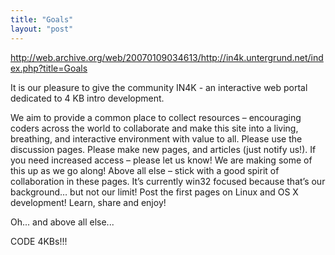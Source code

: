 ```yaml
---
title: "Goals"
layout: "post"
---
```


http://web.archive.org/web/20070109034613/http://in4k.untergrund.net/index.php?title=Goals

It is our pleasure to give the community IN4K - an interactive web portal dedicated to 4 KB intro development.

We aim to provide a common place to collect resources – encouraging coders across the world to collaborate and make this site into a living, breathing, and interactive environment with value to all.
Please use the discussion pages. Please make new pages, and articles (just notify us!). If you need increased access – please let us know! We are making some of this up as we go along!
Above all else – stick with a good spirit of collaboration in these pages. It’s currently win32 focused because that’s our background… but not our limit! Post the first pages on Linux and OS X development!
Learn, share and enjoy!

Oh... and above all else...

CODE 4KBs!!!
